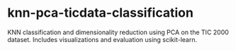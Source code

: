 # knn-pca-ticdata-classification
KNN classification and dimensionality reduction using PCA on the TIC 2000 dataset. Includes visualizations and evaluation using scikit-learn.
